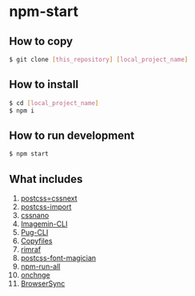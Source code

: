 # npm-start

## How to copy
```bash
$ git clone [this_repository] [local_project_name]
```

## How to install
```bash
$ cd [local_project_name]
$ npm i
```
## How to run development
```bash
$ npm start
```

## What includes
1. [postcss=cssnext](https://www.npmjs.com/package/postcss-cssnext)
2. [postcss-import](https://www.npmjs.com/package/postcss-import)
3. [cssnano](http://cssnano.co/)
4. [Imagemin-CLI](https://github.com/imagemin/imagemin-cli)
5. [Pug-CLI](https://github.com/pugjs/pug-cli)
6. [Copyfiles](https://github.com/calvinmetcalf/copyfiles)
7. [rimraf](https://www.npmjs.com/package/rimraf)
8. [postcss-font-magician](https://github.com/jonathantneal/postcss-font-magician)
9. [npm-run-all](https://www.npmjs.com/package/npm-run-all)
10. [onchnge](https://www.npmjs.com/package/onchange)
11. [BrowserSync](https://browsersync.io/)